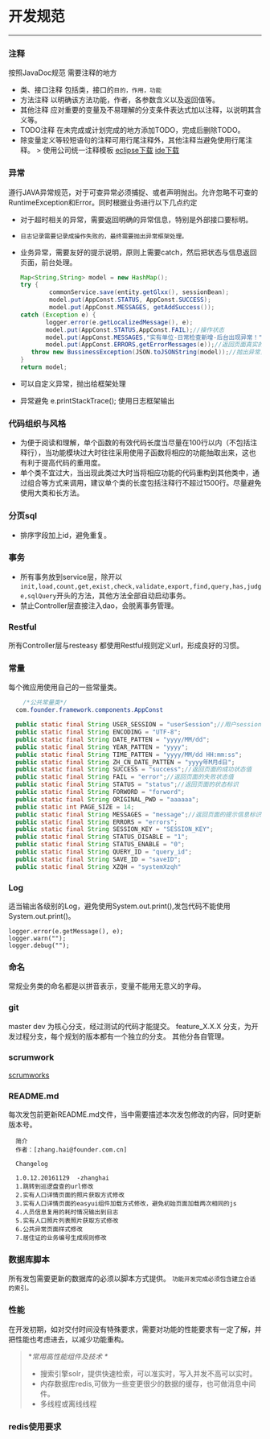 # 开发规范

------

### **注释**

按照JavaDoc规范 需要注释的地方

- 类、接口注释 包括类，接口的`目的，作用，功能`
- 方法注释 以明确该方法功能，作者，各参数含义以及返回值等。
- 其他注释 应对重要的变量及不易理解的分支条件表达式加以注释，以说明其含义等。
- TODO注释 在未完成或计划完成的地方添加TODO，完成后删除TODO。
- 除变量定义等较短语句的注释可用行尾注释外，其他注释当避免使用行尾注释。 > 使用公司统一注释模板 [eclipse下载](http://47.93.118.224/wiki-design/wiki-design/uploads/2c24386837ab5568299012ca9b35cfbd/codetemplates.xml) [ide下载](http://47.93.118.224/wiki-design/wiki-design/uploads/6b178852cbae4b094cc7810e22e2a27f/Idea_codetemplates.mht)

### **异常**

遵行JAVA异常规范，对于可查异常必须捕捉、或者声明抛出。允许忽略不可查的RuntimeException和Error。同时根据业务进行以下几点约定

- 对于超时相关的异常，需要返回明确的异常信息，特别是外部接口要标明。

- `日志记录需要记录成操作失败的，最终需要抛出异常框架处理。`

- 业务异常，需要友好的提示说明，原则上需要catch，然后把状态与信息返回页面，前台处理。

  ```java
  Map<String,String> model = new HashMap();
  try {   
          commonService.save(entity.getGlxx(), sessionBean);   
          model.put(AppConst.STATUS, AppConst.SUCCESS);   
          model.put(AppConst.MESSAGES, getAddSuccess());   
  catch (Exception e) {   
         logger.error(e.getLocalizedMessage(), e);  
         model.put(AppConst.STATUS,AppConst.FAIL);//操作状态  
         model.put(AppConst.MESSAGES,"实有单位-日常检查新增-后台出现异常！");//页面提示信息  
         model.put(AppConst.ERRORS,getErrorMessages(e));//返回页面真实的异常信息，用于程序员查错 getErrorMessages()格式化异常堆栈信息   
     throw new BussinessException(JSON.toJSONString(model));//抛出异常，日志才会记录会错误日志，并转换json格式   
  }  
  return model;  
  ```

- 可以自定义异常，抛出给框架处理

- 异常避免 e.printStackTrace(); 使用日志框架输出

### **代码组织与风格**

- 为便于阅读和理解，单个函数的有效代码长度当尽量在100行以内（不包括注释行），当功能模块过大时往往采用使用子函数将相应的功能抽取出来，这也有利于提高代码的重用度。
- 单个类不宜过大，当出现此类过大时当将相应功能的代码重构到其他类中，通过组合等方式来调用，建议单个类的长度包括注释行不超过1500行。尽量避免使用大类和长方法。

### **分页sql**

- 排序字段加上id，避免重复。

### **事务**

- 所有事务放到service层，除开以`init,load,count,get,exist,check,validate,export,find,query,has,judge,sqlQuery`开头的方法，其他方法全部自动启动事务。
- 禁止Controller层直接注入dao，会脱离事务管理。

### **Restful**

所有Controller层与resteasy 都使用Restful规则定义url，形成良好的习惯。

### **常量**

每个微应用使用自己的一些常量类。

```java
    /*公共常量类*/
  com.founder.framework.components.AppConst

  public static final String USER_SESSION = "userSession";//用户session
  public static final String ENCODING = "UTF-8";
  public static final String DATE_PATTEN = "yyyy/MM/dd";
  public static final String YEAR_PATTEN = "yyyy";
  public static final String TIME_PATTEN = "yyyy/MM/dd HH:mm:ss";
  public static final String ZH_CN_DATE_PATTEN = "yyyy年M月d日";
  public static final String SUCCESS = "success";//返回页面的成功状态值
  public static final String FAIL = "error";//返回页面的失败状态值
  public static final String STATUS = "status";//返回页面的状态标识
  public static final String FORWORD = "forword";
  public static final String ORIGINAL_PWD = "aaaaaa";
  public static int PAGE_SIZE = 14;
  public static final String MESSAGES = "message";//返回页面的提示信息标识
  public static final String ERRORS = "errors";
  public static final String SESSION_KEY = "SESSION_KEY";
  public static final String STATUS_DISABLE = "1";
  public static final String STATUS_ENABLE = "0";
  public static final String QUERY_ID = "query_id";
  public static final String SAVE_ID = "saveID";
  public static final String XZQH = "systemXzqh"
```

### **Log**

适当输出各级别的Log，避免使用System.out.print(),发包代码不能使用System.out.print()。

```
logger.error(e.getMessage(), e);
logger.warn("");
logger.debug("");
```

### **命名**

常规业务类的命名都是以拼音表示，变量不能用无意义的字母。

### **git**

master dev 为核心分支，经过测试的代码才能提交。 feature_X.X.X 分支，为开发过程分支，每个规划的版本都有一个独立的分支。 其他分各自管理。

### **scrumwork**

[scrumworks](http://47.93.118.224/wiki-design/wiki-design/issues/17)

### **README.md**

每次发包前更新README.md文件，当中需要描述本次发包修改的内容，同时更新版本号。

```
  简介
  作者：[zhang.hai@founder.com.cn]

  Changelog

  1.0.12.20161129  -zhanghai
  1.跳转到巡逻盘查的url修改
  2.实有人口详情页面的照片获取方式修改
  3.实有人口详情页面的easyui组件加载方式修改，避免初始页面加载两次相同的js
  4.人员信息复用的耗时情况输出到日志  
  5.实有人口照片列表照片获取方式修改
  6.公共异常页面样式修改
  7.居住证的业务编号生成规则修改
```

### **数据库脚本**

所有发包需要更新的数据库的必须以脚本方式提供。 `功能开发完成必须包含建立合适的索引。`

### **性能**

在开发初期，如对交付时间没有特殊要求，需要对功能的性能要求有一定了解，并把性能也考虑进去，以减少功能重构。

> **常用高性能组件及技术 \**
>
> - 搜索引擎solr，提供快速检索，可以准实时，写入并发不高可以实时。
> - 内存数据库redis,可做为一些变更很少的数据的缓存，也可做消息中间件。
> - 多线程或离线线程

### **redis使用要求**